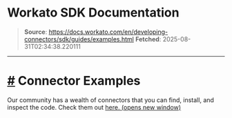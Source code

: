 # Workato SDK Documentation

> **Source**: https://docs.workato.com/en/developing-connectors/sdk/guides/examples.html
> **Fetched**: 2025-08-31T02:34:38.220111

---

# [#](<#connector-examples>) Connector Examples

Our community has a wealth of connectors that you can find, install, and inspect the code. Check them out [here. (opens new window)](<https://app.workato.com/browse/connectors>)
